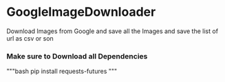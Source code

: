 # GoogleImageDownloader
Download Images from Google and save all the Images  and save the list of url as csv or son
### Make sure to Download all Dependencies 


"""bash
pip install requests-futures
"""

